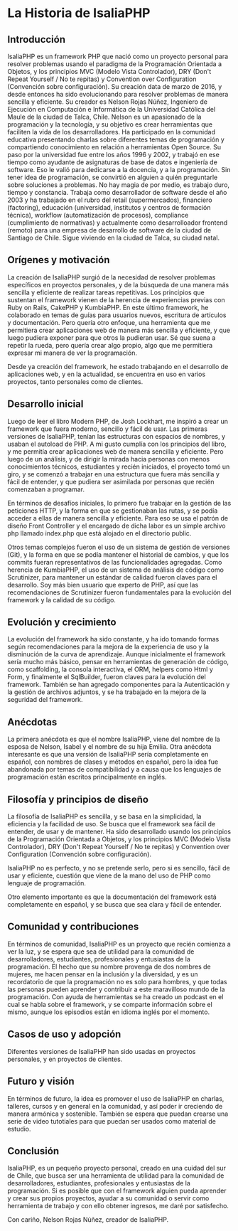 # La Historia de IsaliaPHP

## Introducción
IsaliaPHP es un framework PHP que nació como un proyecto personal para resolver problemas usando el paradigma de la Programación Orientada a Objetos, y los principios MVC (Modelo Vista Controlador), DRY (Don't Repeat Yourself / No te repitas) y Convention over Configuration (Convención sobre configuración).
Su creación data de marzo de 2016, y desde entonces ha sido evolucionando para resolver problemas de manera sencilla y eficiente.
Su creador es Nelson Rojas Núñez, Ingeniero de Ejecución en Computación e Informática de la Universidad Católica del Maule de la ciudad de Talca, Chile. Nelson es un apasionado de la programación y la tecnología, y su objetivo es crear herramientas que faciliten la vida de los desarrolladores. Ha participado en la comunidad educativa presentando charlas sobre diferentes temas de programación y compartiendo conocimiento en relación a herramientas Open Source. Su paso por la universidad fue entre los años 1996 y 2002, y trabajó en ese tiempo como ayudante de asignaturas de base de datos e ingeniería de software. Eso le valió para dedicarse a la docencia, y a la programación. Sin tener idea de programación, se convirtió en alguien a quién preguntarle sobre soluciones a problemas.
No hay magia de por medio, es trabajo duro, tiempo y constancia.
Trabaja como desarrollador de software desde el año 2003 y ha trabajado en el rubro del retail (supermercados), financiero (factoring), educación (universidad, institutos y centros de formación técnica), workflow (automatización de procesos), compliance (cumplimiento de normativas) y actualmente como desarrolloador frontend (remoto) para una empresa de desarrollo de software de la ciudad de Santiago de Chile. Sigue viviendo en la ciudad de Talca, su ciudad natal.

## Orígenes y motivación
La creación de IsaliaPHP surgió de la necesidad de resolver problemas específicos en proyectos personales, y de la búsqueda de una manera más sencilla y eficiente de realizar tareas repetitivas. Los principios que sustentan el framework vienen de la herencia de experiencias previas con Ruby on Rails, CakePHP y KumbiaPHP. En este último framework, he colaborado en temas de guías para usuarios nuevos, escritura de artículos y documentación. Pero quería otro enfoque, una herramienta que me permitiera crear aplicaciones web de manera más sencilla y eficiente, y que luego pudiera exponer para que otros la pudieran usar. Sé que suena a repetir la rueda, pero quería crear algo propio, algo que me permitiera expresar mi manera de ver la programación.

Desde ya creación del framework, he estado trabajando en el desarrollo de aplicaciones web, y en la actualidad, se encuentra en uso en varios proyectos, tanto personales como de clientes.


## Desarrollo inicial
Luego de leer el libro Modern PHP, de Josh Lockhart, me inspiró a crear un framework que fuera moderno, sencillo y fácil de usar. Las primeras versiones de IsaliaPHP, tenían las estructuras con espacios de nombres, y usaban el autoload de PHP. A mi gusto cumplía con los principios del libro, y me permitía crear aplicaciones web de manera sencilla y eficiente.
Pero luego de un análisis, y de dirigir la mirada hacia personas con menos conocimientos técnicos, estudiantes y recién iniciados, el proyecto tomó un giro, y se comenzó a trabajar en una estructura que fuera más sencilla y fácil de entender, y que pudiera ser asimilada por personas que recién comenzaban a programar.

En términos de desafíos iniciales, lo primero fue trabajar en la gestión de las peticiones HTTP, y la forma en que se gestionaban las rutas, y se podía acceder a ellas de manera sencilla y eficiente. Para eso se usa el patrón de diseño Front Controller y el encargado de dicha labor es un simple archivo php llamado index.php que está alojado en el directorio public.

Otros temas complejos fueron el uso de un sistema de gestión de versiones (Git), y la forma en que se podía mantener el historial de cambios, y que los commits fueran representativos de las funcionalidades agregadas. Como herencia de KumbiaPHP, el uso de un sistema de análisis de código como Scrutinizer, para mantener un estándar de calidad fueron claves para el desarrollo. Soy más bien usuario que experto de PHP, así que las recomendaciones de Scrutinizer fueron fundamentales para la evolución del framework y la calidad de su código.

## Evolución y crecimiento
La evolución del framework ha sido constante, y ha ido tomando formas según recomendaciones para la mejora de la experiencia de uso y la disminución de la curva de aprendizaje.
Aunque inicialmente el framework sería mucho más básico, pensar en herramientas de generación de código, como scaffolding, la consola interactiva, el ORM, helpers como Html y Form, y finalmente el SqlBuilder, fueron claves para la evolución del framework.
También se han agregado componentes para la Autenticación y la gestión de archivos adjuntos, y se ha trabajado en la mejora de la seguridad del framework.

## Anécdotas
La primera anécdota es que el nombre IsaliaPHP, viene del nombre de la esposa de Nelson, Isabel y el nombre de su hija Emilia.
Otra anécdota interesante es que una versión de IsaliaPHP sería completamente en español, con nombres de clases y métodos en español, pero la idea fue abandonada por temas de compatibilidad y a causa que los lenguajes de programación están escritos principalmente en inglés.


## Filosofía y principios de diseño
La filosofía de IsaliaPHP es sencilla, y se basa en la simplicidad, la eficiencia y la facilidad de uso. Se busca que el framework sea fácil de entender, de usar y de mantener.
Ha sido desarrollado usando los principios de la Programación Orientada a Objetos, y los principios MVC (Modelo Vista Controlador), DRY (Don't Repeat Yourself / No te repitas) y Convention over Configuration (Convención sobre configuración).

IsaliaPHP no es perfecto, y no se pretende serlo, pero si es sencillo, fácil de usar y eficiente, cuestión que viene de la mano del uso de PHP como lenguaje de programación.

Otro elemento importante es que la documentación del framework está completamente en español, y se busca que sea clara y fácil de entender.

## Comunidad y contribuciones
En términos de comunidad, IsaliaPHP es un proyecto que recién comienza a ver la luz, y se espera que sea de utilidad para la comunidad de desarrolladores, estudiantes, profesionales y entusiastas de la programación.
El hecho que su nombre provenga de dos nombres de mujeres, me hacen pensar en la inclusión y la diversidad, y es un recordatorio de que la programación no es solo para hombres, y que todas las personas pueden aprender y contribuir a este maravilloso mundo de la programación.
Con ayuda de herramientas se ha creado un podcast en el cual se habla sobre el framework, y se comparte información sobre el mismo, aunque los episodios están en idioma inglés por el momento.

## Casos de uso y adopción
Diferentes versiones de IsaliaPHP han sido usadas en proyectos personales, y en proyectos de clientes.

## Futuro y visión
En términos de futuro, la idea es promover el uso de IsaliaPHP en charlas, talleres, cursos y en general en la comunidad, y así poder ir creciendo de manera armónica y sostenible. También se espera que puedan crearse una serie de video tutotiales para que puedan ser usados como material de estudio.

## Conclusión
IsaliaPHP, es un pequeño proyecto personal, creado en una cuidad del sur de Chile, que busca ser una herramienta de utilidad para la comunidad de desarrolladores, estudiantes, profesionales y entusiastas de la programación. 
Si es posible que con el framework alguien pueda aprender y crear sus propios proyectos, ayudar a su comunidad o servir como herramienta de trabajo y con ello obtener ingresos, me daré por satisfecho.

Con cariño, 
Nelson Rojas Núñez, 
creador de IsaliaPHP.
